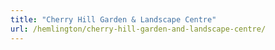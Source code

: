 ```yaml
---
title: "Cherry Hill Garden & Landscape Centre"
url: /hemlington/cherry-hill-garden-and-landscape-centre/
---
```


